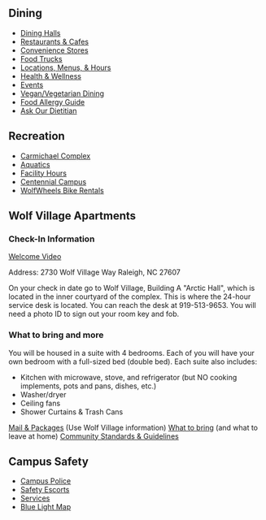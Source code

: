 ## Dining

* [Dining Halls](http://www.ncsudining.com/locations/dining-halls/)
* [Restaurants & Cafes](http://www.ncsudining.com/locations/restaurants-cafes/)
* [Convenience Stores](http://www.ncsudining.com/locations/convenience-stores/)
* [Food Trucks](http://www.ncsudining.com/locations/food-trucks/)
* [Locations, Menus, & Hours](http://www.ncsudining.com/locations/)
* [Health & Wellness](http://www.ncsudining.com/locations/)
* [Events](http://www.ncsudining.com/university-dining-events/)
* [Vegan/Vegetarian Dining](http://www.ncsudining.com/veganvegetarian-dining/)
* [Food Allergy Guide](http://www.ncsudining.com/campus-dining/healthwellness/food-allergies/)
* [Ask Our Dietitian](http://www.ncsudining.com/campus-dining/healthwellness/dietitian/)


## Recreation

* [Carmichael Complex](http://recreation.ncsu.edu/facilities/carmichael)
* [Aquatics](http://recreation.ncsu.edu/aquatics)
* [Facility Hours](http://recreation.ncsu.edu/facilities/facility-hours)
* [Centennial Campus](http://recreation.ncsu.edu/facilities/centennial)
* [WolfWheels Bike Rentals](http://recreation.ncsu.edu/outdooradventures/overview)


## Wolf Village Apartments

### Check-In Information

[Welcome Video](https://www.youtube.com/watch?feature=player_embedded&v=8W0TXWnhbas#!)

Address: 2730 Wolf Village Way Raleigh, NC 27607

On your check in date go to Wolf Village, Building A "Arctic Hall", which is located in the inner courtyard of the complex. This is where the 24-hour service desk is located. You can reach the desk at 919-513-9653. You will need a photo ID to sign out your room key and fob.

### What to bring and more

You will be housed in a suite with 4 bedrooms. Each of you will have your own bedroom with a full-sized bed (double bed). Each suite also includes:
* Kitchen with microwave, stove, and refrigerator (but NO cooking implements, pots and pans, dishes, etc.)
* Washer/dryer
* Ceiling fans
* Shower Curtains & Trash Cans

[Mail & Packages](http://housing.ncsu.edu/mail-and-packages) (Use Wolf Village information)
[What to bring](http://housing.ncsu.edu/packing-list) (and what to leave at home)
[Community Standards & Guidelines](http://housing.ncsu.edu/resident-handbook)

## Campus Safety

* [Campus Police](http://campuspolice.ehps.ncsu.edu/index.php)
* [Safety Escorts](http://campuspolice.ehps.ncsu.edu/services/safety-escort-services/)
* [Services](http://campuspolice.ehps.ncsu.edu/services/)
* [Blue Light Map](http://campuspolice.ehps.ncsu.edu/services/bluelight/)
